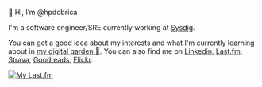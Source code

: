 👋 Hi, I’m @hpdobrica

I'm a software engineer/SRE currently working at [Sysdig](https://sysdig.com/).

You can get a good idea about my interests and what I'm currently learning about in [my digital garden 🌱](https://dobrica.sh). You can also find me on [Linkedin](https://www.linkedin.com/in/hpdobrica), [Last.fm](https://www.last.fm/user/hpdobrica), [Strava](https://www.strava.com/athletes/103671422), [Goodreads](https://goodreads.com/hpdobrica), [Flickr](https://www.flickr.com/photos/201607139@N04/).

[![My Last.fm](https://lastfm-recently-played.vercel.app/api?user=hpdobrica&count=3)](https://www.last.fm/user/hpdobrica)
